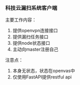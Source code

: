 ### 科技云漏扫系统客户端
主要工作内容：
1. 提供openvpn连接接口
2. 提供漏扫任务接口
3. 提供node状态接口
4. 主动向master注册自己

注意点：
1. 本身无状态，状态在openvas中
2. 仅使用FastAPI提供restful api
